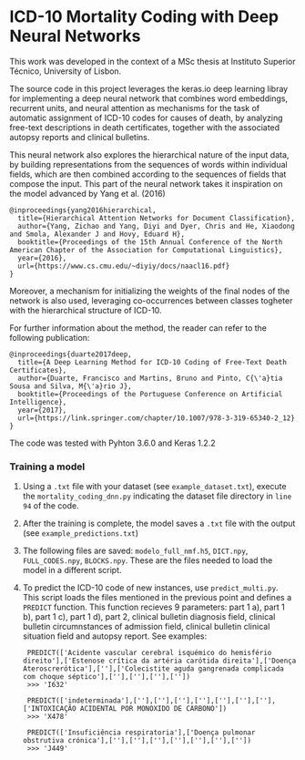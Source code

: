 # ICD-10 Mortality Coding with Deep Neural Networks

This work was developed in the context of a MSc thesis at Instituto Superior Técnico, University of Lisbon.

The source code in this project leverages the keras.io deep learning libray for implementing a deep neural network that combines word embeddings, recurrent units, and neural attention as mechanisms for the task of automatic assignment of ICD-10 codes for causes of death, by analyzing free-text descriptions in death certificates, together with the associated autopsy reports and clinical bulletins.

This neural network also explores the hierarchical nature of the input data, by building representations from the sequences of words within individual fields, which are then combined according to the sequences of fields that compose the input. This part of the neural network takes it inspiration on the model advanced by Yang et al. (2016)

    @inproceedings{yang2016hierarchical,
      title={Hierarchical Attention Networks for Document Classification},
      author={Yang, Zichao and Yang, Diyi and Dyer, Chris and He, Xiaodong and Smola, Alexander J and Hovy, Eduard H},
      booktitle={Proceedings of the 15th Annual Conference of the North American Chapter of the Association for Computational Linguistics},
      year={2016},
      url={https://www.cs.cmu.edu/~diyiy/docs/naacl16.pdf}
    }

Moreover, a mechanism for initializing the weights of the final nodes of the network is also used, leveraging co-occurrences between classes togheter with the hierarchical structure of ICD-10.

For further information about the method, the reader can refer to the following publication: 

    @inproceedings{duarte2017deep,
      title={A Deep Learning Method for ICD-10 Coding of Free-Text Death Certificates},
      author={Duarte, Francisco and Martins, Bruno and Pinto, C{\'a}tia Sousa and Silva, M{\'a}rio J},
      booktitle={Proceedings of the Portuguese Conference on Artificial Intelligence},
      year={2017},
      url={https://link.springer.com/chapter/10.1007/978-3-319-65340-2_12}
    }

The code was tested with Pyhton 3.6.0 and Keras 1.2.2

### Training a model

1. Using a `.txt` file with your dataset (see `example_dataset.txt`), execute the `mortality_coding_dnn.py` indicating the dataset file directory in `line 94` of the code.

2. After the training is complete, the model saves a `.txt` file with the output (see `example_predictions.txt`)

3. The following files are saved: `modelo_full_nmf.h5`, `DICT.npy`, `FULL_CODES.npy`, `BLOCKS.npy`. These are the files needed to load the model in a different script.

4. To predict the ICD-10 code of new instances, use `predict_multi.py`. This script loads the files mentioned in the previous point and defines a `PREDICT` function. This function recieves 9 parameters: part 1 a), part 1 b), part 1 c), part 1 d), part 2, clinical bulletin diagnosis field, clinical bulletin circumnstances of admission field, clinical bulletin clinical situation field and autopsy report. See examples:

        PREDICT(['Acidente vascular cerebral isquémico do hemisfério direito'],['Estenose crítica da artéria carótida direita'],['Doença Ateroscrerótica'],[''],['Colecistite aguda gangrenada complicada com choque séptico'],[''],[''],[''],[''])
        >>> 'I632'
    
        PREDICT(['indeterminada'],[''],[''],[''],[''],[''],[''],[''],['INTOXICAÇÃO ACIDENTAL POR MONOXIDO DE CARBONO'])
        >>> 'X478'
        
        PREDICT(['Insuficiência respiratoria'],['Doença pulmonar obstrutiva crónica'],[''],[''],[''],[''],[''],[''],[''])
        >>> 'J449'

